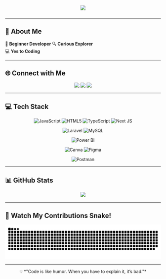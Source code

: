 <!-- Typing Animation -->
<h1 align="center">
  <img src="https://readme-typing-svg.herokuapp.com?font=Fira+Code&size=28&duration=3000&pause=500&color=36BCF7&center=true&vCenter=true&width=500&lines=Hi+there!+👋;I'm+Pryam+Flores;Newbie+Developer;">
</h1>

---

<!-- About Me -->
## 💫 About Me
🌱 **Beginner Developer**
🔍 **Curious Explorer**   
💻 **Yes to Coding** 

---

<!-- Social Links -->
## 🌐 Connect with Me
<p align="center">
  <a href="https://www.facebook.com/pryam.flores"><img src="https://img.shields.io/badge/Facebook-%231877F2.svg?logo=Facebook&logoColor=white&style=for-the-badge" /></a>
  <a href="https://www.linkedin.com/in/pryam-flores-11671331b/"><img src="https://img.shields.io/badge/LinkedIn-%230077B5.svg?logo=linkedin&logoColor=white&style=for-the-badge" /></a>
  <a href="mailto:pryamflores0@gmail.com"><img src="https://img.shields.io/badge/Email-D14836?logo=gmail&logoColor=white&style=for-the-badge" /></a>
</p>

---

<!-- Tech Stack -->
## 💻 Tech Stack
<div align="center">


![JavaScript](https://img.shields.io/badge/javascript-%23323330.svg?style=for-the-badge&logo=javascript&logoColor=%23F7DF1E)
![HTML5](https://img.shields.io/badge/html5-%23E34F26.svg?style=for-the-badge&logo=html5&logoColor=white)
![TypeScript](https://img.shields.io/badge/typescript-%23007ACC.svg?style=for-the-badge&logo=typescript&logoColor=white)
![Next JS](https://img.shields.io/badge/Next-black?style=for-the-badge&logo=next.js&logoColor=white)

 
![Laravel](https://img.shields.io/badge/laravel-%23FF2D20.svg?style=for-the-badge&logo=laravel&logoColor=white)
![MySQL](https://img.shields.io/badge/mysql-4479A1.svg?style=for-the-badge&logo=mysql&logoColor=white)

 
![Power BI](https://img.shields.io/badge/power_bi-F2C811?style=for-the-badge&logo=powerbi&logoColor=black)


![Canva](https://img.shields.io/badge/Canva-%2300C4CC.svg?style=for-the-badge&logo=Canva&logoColor=white)
![Figma](https://img.shields.io/badge/figma-%23F24E1E.svg?style=for-the-badge&logo=figma&logoColor=white)


![Postman](https://img.shields.io/badge/Postman-FF6C37?style=for-the-badge&logo=postman&logoColor=white)

</div>

---

<!-- GitHub Stats -->
## 📊 GitHub Stats
<div align="center">
  
![](https://nirzak-streak-stats.vercel.app/?user=pryamflores&theme=radical&hide_border=false)  


</div>

---

<!-- GitHub Snake Animation -->
## 🐍 Watch My Contributions Snake!
<p align="center">
  <img src="https://github.com/Platane/snk/raw/output/github-contribution-grid-snake.svg" alt="snake" />
</p>

---

<!-- Footer -->
<p align="center">
  💡 *"Code is like humor. When you have to explain it, it’s bad."*  
</p>
